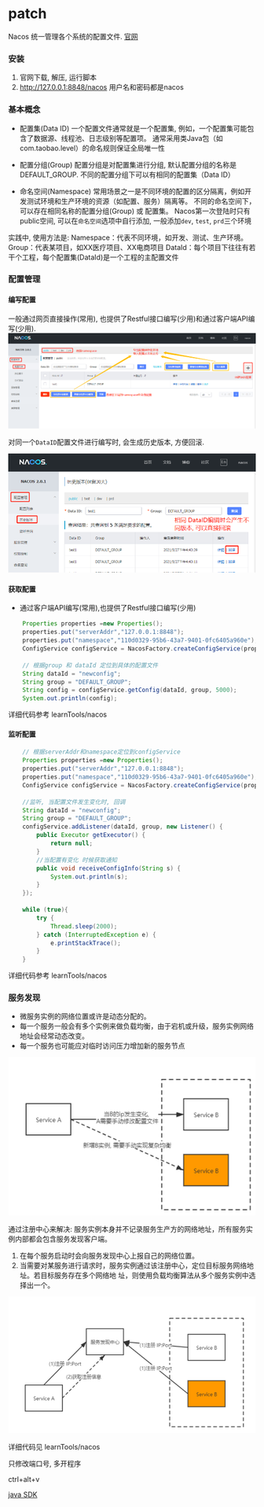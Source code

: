 # patch


Nacos
统一管理各个系统的配置文件.
[官网](https://github.com/alibaba/nacos)
<!--more-->

### 安装
1. 官网下载, 解压, 运行脚本
2. http://127.0.0.1:8848/nacos 用户名和密码都是nacos


### 基本概念
- 配置集(Data ID)
一个配置文件通常就是一个配置集, 例如，一个配置集可能包含了数据源、线程池、日志级别等配置项。
通常采用类Java包（如 com.taobao.level）的命名规则保证全局唯一性

- 配置分组(Group)
配置分组是对配置集进行分组, 默认配置分组的名称是 DEFAULT_GROUP.
不同的配置分组下可以有相同的配置集（Data ID）

- 命名空间(Namespace)
常用场景之一是不同环境的配置的区分隔离，例如开发测试环境和生产环境的资源（如配置、服务）隔离等。
不同的命名空间下，可以存在相同名称的配置分组(Group) 或 配置集。
Nacos第一次登陆时只有public空间, 可以在`命名空间`选项中自行添加, 一般添加`dev`, `test`, `prd`三个环境

实践中, 使用方法是:
Namespace：代表不同环境，如开发、测试、生产环境。
Group：代表某项目，如XX医疗项目、XX电商项目
DataId：每个项目下往往有若干个工程，每个配置集(DataId)是一个工程的主配置文件



### 配置管理

#### 编写配置
一般通过网页直接操作(常用), 也提供了Restful接口编写(少用)和通过客户端API编写(少用).
![](./Nacos/1.png)

对同一个`DataID`配置文件进行编写时, 会生成历史版本, 方便回滚.

![](./Nacos/2.png)

#### 获取配置
- 通过客户端API编写(常用),也提供了Restful接口编写(少用)
```java
    Properties properties =new Properties();
    properties.put("serverAddr","127.0.0.1:8848");
    properties.put("namespace","110d0329-95b6-43a7-9401-0fc6405a960e");
    ConfigService configService = NacosFactory.createConfigService(properties);

    // 根据group 和 dataId 定位到具体的配置文件
    String dataId = "newconfig";
    String group = "DEFAULT_GROUP";
    String config = configService.getConfig(dataId, group, 5000);
    System.out.println(config);
```
详细代码参考 learnTools/nacos

#### 监听配置
```java
    // 根据serverAddr和namespace定位到configService
    Properties properties =new Properties();
    properties.put("serverAddr","127.0.0.1:8848");
    properties.put("namespace","110d0329-95b6-43a7-9401-0fc6405a960e");
    ConfigService configService = NacosFactory.createConfigService(properties);

    //监听, 当配置文件发生变化时, 回调
    String dataId = "newconfig";
    String group = "DEFAULT_GROUP";
    configService.addListener(dataId, group, new Listener() {
        public Executor getExecutor() {
            return null;
        }
        //当配置有变化 时候获取通知
        public void receiveConfigInfo(String s) {
            System.out.println(s);
        }
    });

    while (true){
        try {
            Thread.sleep(2000);
        } catch (InterruptedException e) {
            e.printStackTrace();
        }
    }
```
详细代码参考 learnTools/nacos


### 服务发现

- 微服务实例的网络位置或许是动态分配的。
- 每一个服务一般会有多个实例来做负载均衡，由于宕机或升级，服务实例网络地址会经常动态改变。
- 每一个服务也可能应对临时访问压力增加新的服务节点

![](./Nacos/3.png)

通过注册中心来解决:
服务实例本身并不记录服务生产方的网络地址，所有服务实例内部都会包含服务发现客户端。
1. 在每个服务启动时会向服务发现中心上报自己的网络位置。
2. 当需要对某服务进行请求时，服务实例通过该注册中心，定位目标服务网络地址。若目标服务存在多个网络地
址，则使用负载均衡算法从多个服务实例中选择出一个。

![](./Nacos/4.png)

详细代码见 learnTools/nacos


只修改端口号, 多开程序

ctrl+alt+v


[java SDK](https://nacos.io/zh-cn/docs/sdk.html)